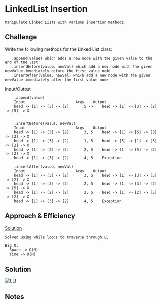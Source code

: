 # LinkedList Insertion

    Manipulate Linked Lists with various insertion methods.

## Challenge

   Write the following methods for the Linked List class:
   
       .append(value) which adds a new node with the given value to the end of the list
       .insertBefore(value, newVal) which add a new node with the given newValue immediately before the first value node
       .insertAfter(value, newVal) which add a new node with the given newValue immediately after the first value node
   
   Input/Output
   
        .append(value)
        Input 	                    Args 	Output
        head -> [1] -> [3] -> [2]       5 ->   	head -> [1] -> [3] -> [2] -> [5] -> X


        .insertBefore(value, newVal)
        Input 	                    Args 	Output
        head -> [1] -> [3] -> [2]       3, 5 	head -> [1] -> [5] -> [3] -> [2] -> X
        head -> [1] -> [3] -> [2]       1, 5 	head -> [5] -> [1] -> [3] -> [2] -> X
        head -> [1] -> [2] -> [2]       2, 5 	head -> [1] -> [5] -> [2] -> [2] -> X
        head -> [1] -> [3] -> [2]       4, 5 	Exception
   
        .insertAfter(value, newVal)
        Input 	                    Args 	Output
        head -> [1] -> [3] -> [2]       3, 5 	head -> [1] -> [3] -> [5] -> [2] -> X
        head -> [1] -> [3] -> [2]       2, 5 	head -> [1] -> [3] -> [2] -> [5] -> X
        head -> [1] -> [2] -> [2]       2, 5 	head -> [1] -> [2] -> [5] -> [2] -> X
        head -> [1] -> [3] -> [2]       4, 5 	Exception

## Approach & Efficiency

[Solution](./DataStructures/LinkedList)

    Solved using while loops to traverse through LL

    Big O:
      Space -> O(N)
      Time -> O(N)

## Solution

![LLI]()

## Notes